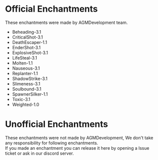 # Official Enchantments
These enchantments were made by AGMDevelopment team.  
* Beheading-3.1  
* CriticalShot-3.1  
* DeathEscaper-1.1
* EnderShot-3.1  
* ExplosiveShot-3.1  
* LifeSteal-3.1  
* Molten-1.1  
* Nauseous-3.1  
* Replanter-1.1  
* ShadowStrike-3.1  
* Slimeness-3.1  
* Soulbound-3.1  
* SpawnerSilker-1.1
* Toxic-3.1
* Weighted-1.0
# Unofficial Enchantments
These enchantments were not made by AGMDevelopment, We don't take any responsibility for following enchantments.  
If you made an enchantment you can release it here by opening a Issue ticket or ask in our discord server.  
